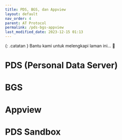 ```yaml
---
title: PDS, BGS, dan Appview
layout: default
nav_order: 4
parent: AT Protocol
permalink: /pds-bgs-appview
last_modified_date: 2023-12-15 01:13
---
```


{: .catatan }
Bantu kami untuk melengkapi laman ini... 🥺

# PDS (Personal Data Server)
# BGS
# Appview
# PDS Sandbox